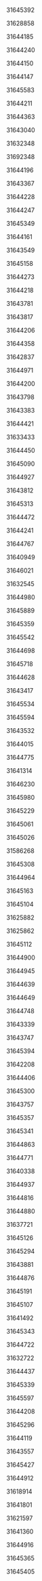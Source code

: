 31645392

31628858

31644185

31644240

31644150

31644147

31645583

31644211

31644363

31643040

31632348

31692348

31644196

31643367

31644228

31644247

31645349

31644161

31643549

31645158

31644273

31644218

31643781

31643817

31644206

31644358

31642837

31644971

31644200

31643798

31643383

31644421

31633433

31644450

31645090

31644927

31643812

31645313

31644472

31644241

31644767

31640949

31646021

31632545

31644980

31645889

31645359

31645542

31644698

31645718

31644628

31643417

31645534

31645594

31643532

31644015

31644775

31641314

31646230

31645980

31645229

31645061

31645026

31586268

31645308

31644964

31645163

31645104

31625882

31625862

31645112

31644900

31644945

31644639

31644649

31644748

31643339

31643747

31645394

31642208

31644406

31645300

31643757

31645357

31645341

31644863

31644771

31640338

31644937

31644816

31644880

31637721

31645126

31645294

31643881

31644876

31645191

31645107

31641492

31645343

31644722

31632722

31644437

31645339

31645597

31644208

31645296

31644119

31643557

31645427

31644912

31618914

31641801

31621597

31641360

31644916

31645365

31645405

